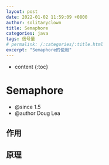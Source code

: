 ```yaml
---
layout: post
date: 2022-01-02 11:59:09 +0800
author: solitaryclown
title: Semaphore
categories: java
tags: 信号量
# permalink: /:categories/:title.html
excerpt: "Semaphore的使用"
---
```

* content
{:toc}

# Semaphore
 * @since 1.5
 * @author Doug Lea
 
## 作用

## 原理
